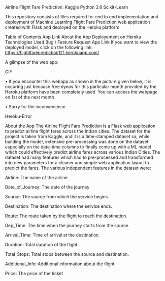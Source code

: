 Airline Flight Fare Prediction:
Kaggle Python 3.6 Scikit-Learn

This repository consists of files required for end to end implementation and deployment of Machine Learning Flight Fare Prediction web application created with Flask and deployed on the Heroku platform.

Table of Contents
App Link
About the App
Deployement on Heroku
Technologies Used
Bug / Feature Request
App Link
If you want to view the deployed model, click on the following link:
https://flightfareprediction121.herokuapp.com/

A glimpse of the web app:

GIF

• If you encounter this webapp as shown in the picture given below, it is occuring just because free dynos for this particular month provided by the Heroku platform have been completely used. You can access the webpage on 1st of the next month.

• Sorry for the inconvenience.

Heroku-Error

About the App
The Airline Flight Fare Prediction is a Flask web application to predict airline flight fares across the Indian cities. The dataset for the project is taken from Kaggle, and it is a time-stamped dataset so, while building the model, extensive pre-processing was done on the dataset especially on the date-time columns to finally come up with a ML model which could effectively predict airline fares across various Indian Cities. The dataset had many features which had to pre-processed and transformed into new parameters for a cleaner and simple web application layout to predict the fares. The various independent features in the dataset were:

Airline: The name of the airline.

Date_of_Journey: The date of the journey

Source: The source from which the service begins.

Destination: The destination where the service ends.

Route: The route taken by the flight to reach the destination.

Dep_Time: The time when the journey starts from the source.

Arrival_Time: Time of arrival at the destination.

Duration: Total duration of the flight.

Total_Stops: Total stops between the source and destination.

Additional_Info: Additional information about the flight

Price: The price of the ticket

